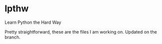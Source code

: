 # lpthw
Learn Python the Hard Way


Pretty straightforward, these are the files I am working on.
Updated on the branch.
